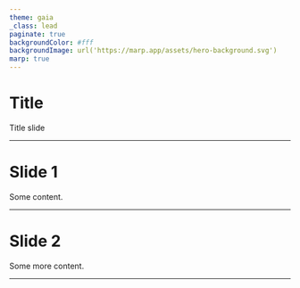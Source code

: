 ```yaml
---
theme: gaia
_class: lead
paginate: true
backgroundColor: #fff
backgroundImage: url('https://marp.app/assets/hero-background.svg')
marp: true
---
```


# Title

Title slide

---

# Slide 1

Some content.

---

# Slide 2

Some more content.

---
